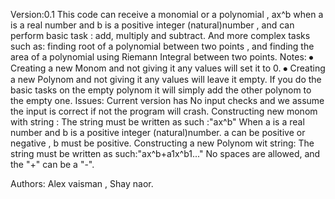 Version:0.1
This code can receive a monomial or a polynomial , ax^b when a is a real number and b is a positive integer (natural)number , and can perform basic task : add, multiply and subtract. And more complex tasks such as: finding root of a polynomial between two points , and finding the area of a polynomial using Riemann Integral between two points.
Notes:
⦁ Creating a new Monom and not giving it any values will set it to 0. 
⦁ Creating a new Polynom and not giving it any values will leave it empty.
If you do the basic tasks on the empty polynom it will simply add the other polynom to the empty one.
Issues:
Current version has No input checks and we assume the input is correct if not the program will crash.
Constructing new monom with string : The string must be written as such :"ax^b"
When a is a real number and b is a positive integer (natural)number.
a can be positive or negative , b must be positive.
Constructing a new Polynom wit string: The string must be written as such:"ax^b+a1x^b1..."
No spaces are allowed, and the "+" can be a "-".


Authors: Alex vaisman , Shay naor.
